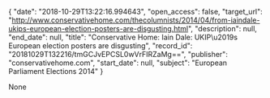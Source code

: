 {
  "date": "2018-10-29T13:22:16.994643", 
  "open_access": false, 
  "target_url": "http://www.conservativehome.com/thecolumnists/2014/04/from-iaindale-ukips-european-election-posters-are-disgusting.html", 
  "description": null, 
  "end_date": null, 
  "title": "Conservative Home: Iain Dale: UKIP\u2019s European election posters are disgusting", 
  "record_id": "20181029T132216/tmGCJvEPCSL0wVrFIRZaMg==", 
  "publisher": "conservativehome.com", 
  "start_date": null, 
  "subject": "European Parliament Elections 2014"
}

None